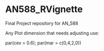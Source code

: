 # AN588_RVignette
Final Project repository for AN_588 


Any Plot dimension that needs adjusting use: 

par(cex = 0.6);
par(mar = c(0,4,2,0))
